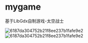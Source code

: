 # mygame

基于LibGdx自制游戏-太空战士

![6187da304752b21f8ee237b1fafe9e2](https://user-images.githubusercontent.com/41277965/230340796-425caa6c-f151-4a16-9068-aa1fcf39cbf4.png)
![6187da304752b21f8ee237b1fafe9e2](https://user-images.githubusercontent.com/41277965/230340875-a1bf9e4e-d56f-41f5-88e9-f9db28ab2641.png)

